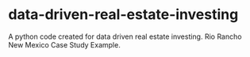 # data-driven-real-estate-investing
A python code created for data driven real estate investing. Rio Rancho New Mexico Case Study Example.
